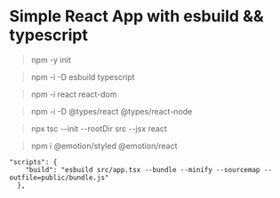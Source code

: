 # Simple React App with esbuild && typescript

> npm -y init

> npm -i -D esbuild typescript

> npm -i react react-dom

> npm -i -D @types/react @types/react-node

> npx tsc --init --rootDir src --jsx react

> npm i @emotion/styled @emotion/react

```
"scripts": {
    "build": "esbuild src/app.tsx --bundle --minify --sourcemap --outfile=public/bundle.js"
  },
```